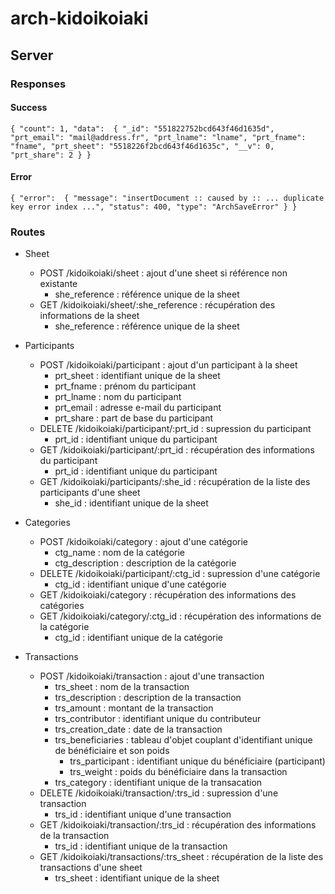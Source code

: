 ﻿# arch-kidoikoiaki

## Server

### Responses

#### Success

`
{
	"count": 1,
	"data": 
	{
            "_id": "551822752bcd643f46d1635d",
            "prt_email": "mail@address.fr",
            "prt_lname": "lname",
            "prt_fname": "fname",
            "prt_sheet": "5518226f2bcd643f46d1635c",
            "__v": 0,
            "prt_share": 2
        }
}
`

#### Error

`
{
	"error": 
	{
        	"message": "insertDocument :: caused by :: ... duplicate key error index ...",
		"status": 400,
		"type": "ArchSaveError"
    	}
}
`

### Routes

* Sheet
  * POST /kidoikoiaki/sheet : ajout d'une sheet si référence non existante
    * she_reference : référence unique de la sheet
  * GET /kidoikoiaki/sheet/:she_reference : récupération des informations de la sheet
    * she_reference : référence unique de la sheet

* Participants
  * POST /kidoikoiaki/participant : ajout d'un participant à la sheet
    * prt_sheet : identifiant unique de la sheet
    * prt_fname : prénom du participant
    * prt_lname : nom du participant
    * prt_email : adresse e-mail du participant
    * prt_share : part de base du participant
  * DELETE /kidoikoiaki/participant/:prt_id : supression du participant
    * prt_id : identifiant unique du participant
  * GET /kidoikoiaki/participant/:prt_id : récupération des informations du participant
    * prt_id : identifiant unique du participant
  * GET /kidoikoiaki/participants/:she_id : récupération de la liste des participants d'une sheet
    * she_id : identifiant unique de la sheet

* Categories
  * POST /kidoikoiaki/category : ajout d'une catégorie
    * ctg_name : nom de la catégorie
    * ctg_description : description de la catégorie
  * DELETE /kidoikoiaki/participant/:ctg_id : supression d'une catégorie
    * ctg_id : identifiant unique d'une catégorie
  * GET /kidoikoiaki/category : récupération des informations des catégories
  * GET /kidoikoiaki/category/:ctg_id : récupération des informations de la catégorie
    * ctg_id : identifiant unique de la catégorie

* Transactions
  * POST /kidoikoiaki/transaction : ajout d'une transaction
    * trs_sheet : nom de la transaction
    * trs_description : description de la transaction
    * trs_amount : montant de la transaction
    * trs_contributor : identifiant unique du contributeur
    * trs_creation_date : date de la transaction
    * trs_beneficiaries : tableau d'objet couplant d'identifiant unique de bénéficiaire et son poids
      * trs_participant : identifiant unique du bénéficiaire (participant)
      * trs_weight : poids du bénéficiaire dans la transaction
    * trs_category : identifiant unique de la transacation
  * DELETE /kidoikoiaki/transaction/:trs_id : supression d'une transaction
    * trs_id : identifiant unique d'une transaction
  * GET /kidoikoiaki/transaction/:trs_id : récupération des informations de la transaction
    * trs_id : identifiant unique de la transaction
  * GET /kidoikoiaki/transactions/:trs_sheet : récupération de la liste des transactions d'une sheet
    * trs_sheet : identifiant unique de la sheet
